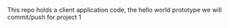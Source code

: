 This repo holds a client application code, the hello world prototype we will commit/push for project 1
